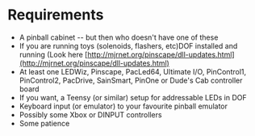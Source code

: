 # Requirements

- A pinball cabinet -- but then who doesn't have one of these
- If you are running toys (solenoids, flashers, etc)DOF installed and running (Look here
  [http://mjrnet.org/pinscape/dll-updates.html](http://mjrnet.org/pinscape/dll-updates.html)
- At least one LEDWiz, Pinscape, PacLed64, Ultimate I/O, PinControl1,
  PinControl2, PacDrive, SainSmart, PinOne or Dude's Cab controller
  board
- If you want, a Teensy (or similar) setup for addressable LEDs in DOF
- Keyboard input (or emulator) to your favourite pinball emulator
- Possibly some Xbox or DINPUT controllers
- Some patience
